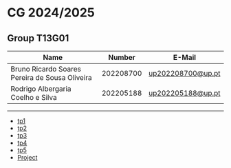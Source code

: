 # CG 2024/2025

## Group T13G01

| Name                                           | Number    | E-Mail            |
| ---------------------------------------------- | --------- | ----------------- |
| Bruno Ricardo Soares Pereira de Sousa Oliveira | 202208700 | up202208700@up.pt |
| Rodrigo Albergaria Coelho e Silva              | 202205188 | up202205188@up.pt |

----

  - [tp1](tp1/README.md)
  - [tp2](tp2/README.md)
  - [tp3](tp3/README.md)
  - [tp4](tp4/README.md)
  - [tp5](tp5/README.md)
  - [Project](proj/README.md)